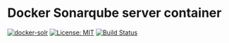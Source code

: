 # Docker Sonarqube server container


[![docker-solr](https://img.shields.io/badge/spy86-sonarqube-blue.svg)](https://cloud.docker.com/repository/docker/spy86/sonarqube) [![License: MIT](https://img.shields.io/badge/License-MIT-yellow.svg)](https://opensource.org/licenses/MIT) [![Build Status](https://dev.azure.com/DevOpsSysOps/Docker/_apis/build/status/Build-docker-sonarqube)](https://dev.azure.com/DevOpsSysOps/Docker/_build/latest?definitionId=11)
